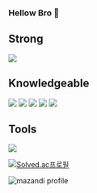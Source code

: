 ### Hellow Bro 👋

## Strong
<img src="https://img.shields.io/badge/C%23-239120?style=flat-square&logo=Csharp&logoColor=white"/></a>

## Knowledgeable
<img src="https://img.shields.io/badge/c++-00599C?style=flat-square&logo=c%2B%2B&logoColor=white"/></a>
<img src="https://img.shields.io/badge/c-A8B9CC?style=flat-square&logo=c&logoColor=white"/></a>
<img src="https://img.shields.io/badge/Java-007396?style=flat-square&logo=Java&logoColor=white"/></a>
<img src="https://img.shields.io/badge/python-3776AB?style=flat-square&logo=Python&logoColor=white"/></a>
<img src="https://img.shields.io/badge/JavaScript-F7DF1E?style=flat-square&logo=JavaScript&logoColor=white"/></a>

## Tools
<img src="https://img.shields.io/badge/Unity-222324?style=flat-square&logo=Unity&logoColor=white"/></a>

[![Solved.ac프로필](http://mazassumnida.wtf/api/v2/generate_badge?boj=j67055)](https://solved.ac/j67055) 

![mazandi profile](http://mazandi.herokuapp.com/api?handle=j67055&theme=cold)
